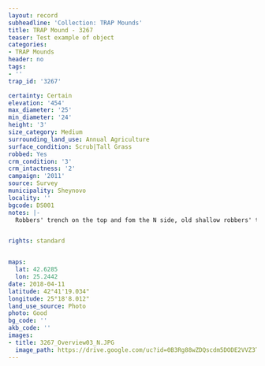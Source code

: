 ```yaml
---
layout: record
subheadline: 'Collection: TRAP Mounds'
title: TRAP Mound - 3267
teaser: Test example of object
categories:
- TRAP Mounds
header: no
tags:
- ''
trap_id: '3267'

certainty: Certain
elevation: '454'
max_diameter: '25'
min_diameter: '24'
height: '3'
size_category: Medium
surrounding_land_use: Annual Agriculture
surface_condition: Scrub|Tall Grass
robbed: Yes
crm_condition: '3'
crm_intactness: '2'
campaign: '2011'
source: Survey
municipality: Sheynovo
locality: ''
bgcode: DS001
notes: |-
  Robbers' trench on the top and fom the N side, old shallow robbers' trench's, animal burrows on S side.


rights: standard


maps:
  lat: 42.6285
  lon: 25.2442
date: 2018-04-11
latitude: 42°41'19.034"
longitude: 25°18'8.012"
land_use_source: Photo
photo: Good
bg_code: ''
akb_code: ''
images:
- title: 3267_Overview03_N.JPG
  image_path: https://drive.google.com/uc?id=0B3Rg88wZDQscdm5DODE2VVZ3TnM
---
```

